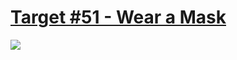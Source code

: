 # [Target #51 - Wear a Mask](https://cssbattle.dev/play/51)

![](https://cssbattle.dev/targets/51.png)

